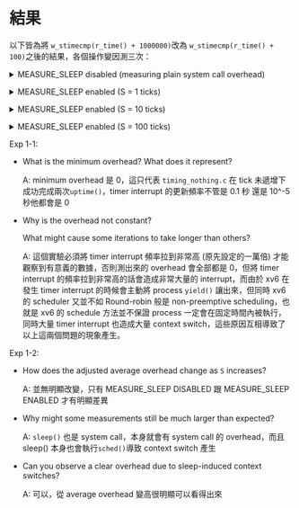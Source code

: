 # 結果

以下皆為將 `w_stimecmp(r_time() + 1000000)`改為 `w_stimecmp(r_time() + 100)`之後的結果，各個操作變因測三次：

<details><summary>MEASURE_SLEEP disabled (measuring plain system call overhead)</summary>

MEASURE_SLEEP disabled (measuring plain system call overhead)
total samples: 10000
average overhead ticks: 6
max overhead ticks: 44
25% greater than average: 2955 (29.55%)

MEASURE_SLEEP disabled (measuring plain system call overhead)
total samples: 10000
average overhead ticks: 6
max overhead ticks: 42
25% greater than average: 2858 (28.58%)

MEASURE_SLEEP disabled (measuring plain system call overhead)
total samples: 10000
average overhead ticks: 6
max overhead ticks: 44
25% greater than average: 2836 (28.36%)</details>

<details><summary>MEASURE_SLEEP enabled (S = 1 ticks)</summary>

MEASURE_SLEEP enabled (S = 1 ticks)
total samples: 10000
average overhead ticks: 13
max overhead ticks: 66
25% greater than average: 2698 (26.98%)

MEASURE_SLEEP enabled (S = 1 ticks)
total samples: 10000
average overhead ticks: 13
max overhead ticks: 57
25% greater than average: 2477 (24.77%)

MEASURE_SLEEP enabled (S = 1 ticks)
total samples: 10000
average overhead ticks: 12
max overhead ticks: 62
25% greater than average: 2807 (28.7%)</details>

<details><summary>MEASURE_SLEEP enabled (S = 10 ticks)</summary>

MEASURE_SLEEP enabled (S = 10 ticks)
total samples: 10000
average overhead ticks: 13
max overhead ticks: 71
25% greater than average: 2517 (25.17%)

MEASURE_SLEEP enabled (S = 10 ticks)
total samples: 10000
average overhead ticks: 13
max overhead ticks: 60
25% greater than average: 2647 (26.47%)

MEASURE_SLEEP enabled (S = 10 ticks)
total samples: 10000
average overhead ticks: 13
max overhead ticks: 58
25% greater than average: 2642 (26.42%)</details>

<details><summary>MEASURE_SLEEP enabled (S = 100 ticks)</summary>

MEASURE_SLEEP enabled (S = 100 ticks)
total samples: 10000
average overhead ticks: 13
max overhead ticks: 62
25% greater than average: 2698 (26.98%)

MEASURE_SLEEP enabled (S = 100 ticks)
total samples: 10000
average overhead ticks: 14
max overhead ticks: 93
25% greater than average: 2952 (29.52%)

MEASURE_SLEEP enabled (S = 100 ticks)
total samples: 10000
average overhead ticks: 13
max overhead ticks: 73
25% greater than average: 2912 (29.12%)</details>

Exp 1-1:

- What is the minimum overhead? What does it represent?
  
  A: minimum overhead 是 0，這只代表 `timing_nothing.c` 在 tick 未遞增下成功完成兩次`uptime()`，timer interrupt 的更新頻率不管是 0.1 秒 還是 10^-5 秒他都會是 0

- Why is the overhead not constant?
  
  What might cause some iterations to take longer than others?
  
  A: 這個實驗必須將 timer interrupt 頻率拉到非常高 (原先設定的一萬倍) 才能觀察到有意義的數據，否則測出來的 overhead 會全部都是 0，但將 timer interrupt 的頻率拉到非常高的話會造成非常大量的 interrupt，而由於 xv6 在發生 timer interrupt 的時候會主動將 process `yield()` 讓出來，但同時 xv6 的 scheduler 又並不如 Round-robin 般是 non-preemptive scheduling，也就是 xv6 的 schedule 方法並不保證 process 一定會在固定時間內被執行，同時大量 timer interrupt 也造成大量 context switch，這些原因互相導致了以上這兩個問題的現象產生。

Exp 1-2:

- How does the adjusted average overhead change as `S` increases?
  
  A: 並無明顯改變，只有 MEASURE_SLEEP DISABLED 跟 MEASURE_SLEEP ENABLED 才有明顯差異

- Why might some measurements still be much larger than expected?
  
  A: `sleep()` 也是 system call，本身就會有 system call 的 overhead，而且 sleep() 本身也會執行`sched()`導致 context switch 產生

- Can you observe a clear overhead due to sleep-induced context switches?
  
  A: 可以，從 average overhead 變高很明顯可以看得出來
